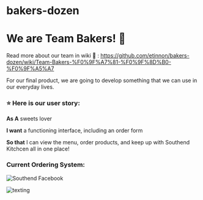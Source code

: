 # bakers-dozen

<h1>We are Team Bakers! 🧁</h1>

Read more about our team in wiki 📖 : https://github.com/etinnon/bakers-dozen/wiki/Team-Bakers-%F0%9F%A7%81-%F0%9F%8D%B0-%F0%9F%A5%A7

For our final product, we are going to develop something that we can use in our everyday lives.

<h3>⭐ Here is our user story:  </h3>

**As A** sweets lover 

**I want** a functioning interface, including an order form

**So that** I can view the menu, order products, and keep up with Southend Kitchcen all in one place! 






<h3>Current Ordering System:</h3>

![Southend Facebook](https://github.com/etinnon/bakers-dozen/assets/122556101/96f7e2c2-da9a-403a-91cb-cab62a48a6be)

![texting](https://github.com/etinnon/bakers-dozen/assets/122556101/97b740dc-f2cc-437c-b2e3-ddbe8446e471)
